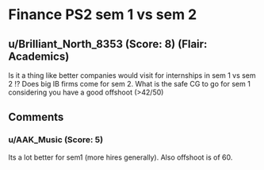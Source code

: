 # Finance PS2 sem 1 vs sem 2
## u/Brilliant_North_8353 (Score: 8) (Flair: Academics)
Is it a thing like better companies would visit for internships in sem 1 vs sem 2 !? 
Does big IB firms come for sem 2.
What is the safe CG to go for sem 1 considering you have  a good offshoot (&gt;42/50)


## Comments

### u/AAK_Music (Score: 5)
Its a lot better for sem1 (more hires generally). Also offshoot is of 60.




